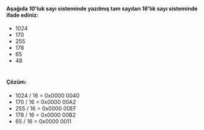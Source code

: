 #### Aşağıda _10_'luk sayı sisteminde yazılmış tam sayıları _16_'lık sayı sisteminde ifade ediniz:

* 1024
* 170
* 255
* 178
* 65
* 48
#
#### Çözüm:
* 1024 / 16 = 0x0000 0040
* 170 / 16  = 0x0000 00A2
* 255 / 16  = 0x0000 00EF
* 178 / 16  = 0x0000 00B2
* 65 / 16   = 0x0000 0011

